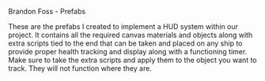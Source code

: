 Brandon Foss - Prefabs

These are the prefabs I created to implement a HUD system within our project. It contains all the required 
canvas materials and objects along with extra scripts tied to the end that can be taken and placed on
any ship to provide proper health tracking and display along with a functioning timer. Make sure to take the
extra scripts and apply them to the object you want to track. They will not function where they are.
